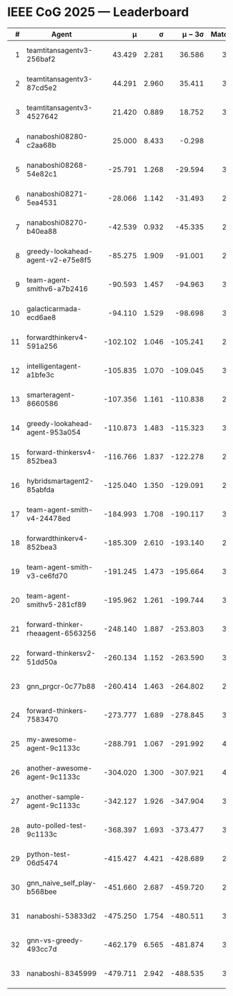 # IEEE CoG 2025 — Leaderboard

| # | Agent | μ | σ | μ − 3σ | Matches | Updated |
|---:|---|---:|---:|---:|---:|---|
| 1 | teamtitansagentv3-256baf2 | 43.429 | 2.281 | 36.586 | 3714 | 2025-08-28 02:46 |
| 2 | teamtitansagentv3-87cd5e2 | 44.291 | 2.960 | 35.411 | 3520 | 2025-08-28 02:46 |
| 3 | teamtitansagentv3-4527642 | 21.420 | 0.889 | 18.752 | 3674 | 2025-08-28 02:46 |
| 4 | nanaboshi08280-c2aa68b | 25.000 | 8.433 | -0.298 | 240 | 2025-08-28 02:46 |
| 5 | nanaboshi08268-54e82c1 | -25.791 | 1.268 | -29.594 | 3318 | 2025-08-28 02:46 |
| 6 | nanaboshi08271-5ea4531 | -28.066 | 1.142 | -31.493 | 2000 | 2025-08-28 02:46 |
| 7 | nanaboshi08270-b40ea88 | -42.539 | 0.932 | -45.335 | 2438 | 2025-08-28 02:46 |
| 8 | greedy-lookahead-agent-v2-e75e8f5 | -85.275 | 1.909 | -91.001 | 2826 | 2025-08-28 02:46 |
| 9 | team-agent-smithv6-a7b2416 | -90.593 | 1.457 | -94.963 | 3800 | 2025-08-28 02:46 |
| 10 | galacticarmada-ecd6ae8 | -94.110 | 1.529 | -98.698 | 3200 | 2025-08-28 02:46 |
| 11 | forwardthinkerv4-591a256 | -102.102 | 1.046 | -105.241 | 2951 | 2025-08-28 02:46 |
| 12 | intelligentagent-a1bfe3c | -105.835 | 1.070 | -109.045 | 3309 | 2025-08-28 02:46 |
| 13 | smarteragent-8660586 | -107.356 | 1.161 | -110.838 | 2978 | 2025-08-28 02:46 |
| 14 | greedy-lookahead-agent-953a054 | -110.873 | 1.483 | -115.323 | 3446 | 2025-08-28 02:46 |
| 15 | forward-thinkersv4-852bea3 | -116.766 | 1.837 | -122.278 | 2990 | 2025-08-28 02:46 |
| 16 | hybridsmartagent2-85abfda | -125.040 | 1.350 | -129.091 | 2989 | 2025-08-28 02:46 |
| 17 | team-agent-smith-v4-24478ed | -184.993 | 1.708 | -190.117 | 3494 | 2025-08-28 02:46 |
| 18 | forwardthinkerv4-852bea3 | -185.309 | 2.610 | -193.140 | 2665 | 2025-08-28 02:46 |
| 19 | team-agent-smith-v3-ce6fd70 | -191.245 | 1.473 | -195.664 | 3774 | 2025-08-28 02:46 |
| 20 | team-agent-smithv5-281cf89 | -195.962 | 1.261 | -199.744 | 3700 | 2025-08-28 02:46 |
| 21 | forward-thinker-rheaagent-6563256 | -248.140 | 1.887 | -253.803 | 3802 | 2025-08-28 02:46 |
| 22 | forward-thinkersv2-51dd50a | -260.134 | 1.152 | -263.590 | 3882 | 2025-08-28 02:46 |
| 23 | gnn_prgcr-0c77b88 | -260.414 | 1.463 | -264.802 | 2980 | 2025-08-28 02:46 |
| 24 | forward-thinkers-7583470 | -273.777 | 1.689 | -278.845 | 3540 | 2025-08-28 02:46 |
| 25 | my-awesome-agent-9c1133c | -288.791 | 1.067 | -291.992 | 4440 | 2025-08-28 02:46 |
| 26 | another-awesome-agent-9c1133c | -304.020 | 1.300 | -307.921 | 4080 | 2025-08-28 02:46 |
| 27 | another-sample-agent-9c1133c | -342.127 | 1.926 | -347.904 | 3720 | 2025-08-28 02:46 |
| 28 | auto-polled-test-9c1133c | -368.397 | 1.693 | -373.477 | 3200 | 2025-08-28 02:46 |
| 29 | python-test-06d5474 | -415.427 | 4.421 | -428.689 | 2990 | 2025-08-28 02:46 |
| 30 | gnn_naive_self_play-b568bee | -451.660 | 2.687 | -459.720 | 2640 | 2025-08-28 02:46 |
| 31 | nanaboshi-53833d2 | -475.250 | 1.754 | -480.511 | 3120 | 2025-08-28 02:46 |
| 32 | gnn-vs-greedy-493cc7d | -462.179 | 6.565 | -481.874 | 3320 | 2025-08-28 02:46 |
| 33 | nanaboshi-8345999 | -479.711 | 2.942 | -488.535 | 3310 | 2025-08-28 02:46 |
